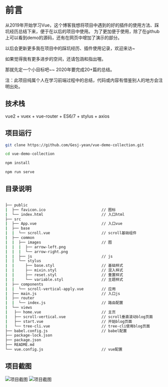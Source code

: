 
# 前言

从2019年开始学习Vue，这个博客我想将项目中遇到的好的插件的使用方法、踩坑经历总结下来，便于在以后的项目中使用。
为了更加便于使用，除了在github上可以看到demo的源码，还有在网页中增加了演示的部分。

以后会更新更多我在项目中的踩坑经历、插件使用记录，欢迎来访~

如果觉得我有更多进步的空间，还请包涵和指出喔。

那就先定一个小目标吧~~ 2020年要完成20+篇的总结。

注：此项目纯属个人在学习前端过程中的总结，代码或内容有借鉴别人的地方会注明出处。

## 技术栈

vue2 + vuex + vue-router + ES6/7 + stylus + axios

## 项目运行

```bash
git clone https://github.com/Gesj-yean/vue-demo-collection.git

cd vue-demo-collection

npm install

npm run serve
```

## 目录说明

```bash

├── public
|  ├── favicon.ico                         // 图标
|  └── index.html                          // 入口html
├── src
|  ├── App.vue                             // 入口vue
|  ├── base
|  |  └── scroll.vue                       // scroll基础组件
|  ├── common
|  |  ├── images                           // 图
|  |  |  ├── arrow-left.png
|  |  |  └── arrow-right.png
|  |  ├── js                               // js
|  |  └── stylus
|  |     ├── base.styl                     // 基础样式
|  |     ├── mixin.styl                    // 混入样式
|  |     ├── reset.styl                    // 重置样式
|  |     └── variable.styl                 // 主题样式
|  ├── components
|  |  └── scroll-vertical-apply.vue        // 应用
|  ├── main.js                             // 入口js
|  ├── router
|  |  └── index.js                         // 路由配置
|  └── views
|   ├── home.vue                           // 主页
|   ├── scroll-vertical.vue                // scroll垂直滚动blog页面
|   ├── start.vue                          // 开始blog页面
|   └── tree-cli.vue                       // tree-cli使用blog页面
├── babel.config.js                        // babel配置
├── package-lock.json
├── package.json
├── README.md
└── vue.config.js                          // vue配置
```

## 项目截图

![项目截图](/src/comoon/images/part1.png)
![项目截图](/src/comoon/images/part2.png)
